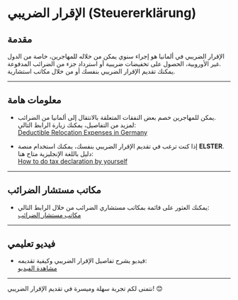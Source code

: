 # الإقرار الضريبي (Steuererklärung)

## مقدمة

الإقرار الضريبي في ألمانيا هو إجراء سنوي يمكن من خلاله للمهاجرين، خاصة من الدول غير الأوروبية، الحصول على تخفيضات ضريبية أو استرداد جزء من الضرائب المدفوعة.  
يمكنك تقديم الإقرار الضريبي بنفسك أو من خلال مكاتب استشارية.

---

## معلومات هامة

- يمكن للمهاجرين خصم بعض النفقات المتعلقة بالانتقال إلى ألمانيا من الضرائب.  
  لمزيد من التفاصيل، يمكنك زيارة الرابط التالي:  
  [Deductible Relocation Expenses in Germany](http://www.scheller-international.com/deductible-relocation-expenses-in-germany/)

- إذا كنت ترغب في تقديم الإقرار الضريبي بنفسك، يمكنك استخدام منصة **ELSTER**.  
  دليل باللغة الإنجليزية متاح هنا:  
  [How to do tax declaration by yourself](https://www.toytowngermany.com/wiki/ELSTER)

---

## مكاتب مستشار الضرائب

- يمكنك العثور على قائمة بمكاتب مستشاري الضرائب من خلال الرابط التالي:  
  [مكاتب مستشار الضرائب](/مكاتب_مستشار_الضرائب_Tax_Advisor "wikilink")

---

## فيديو تعليمي

- فيديو يشرح تفاصيل الإقرار الضريبي وكيفية تقديمه:  
  [مشاهدة الفيديو](https://m.youtube.com/watch?v=d77rJcYrPOw&fbclid=IwAR0xGWtIvn0PBjhnuXi-i1jFMjmMAeyAq7GM86ktJGFLg2VDclLICaVKFzo)

---

نتمنى لكم تجربة سهلة وميسرة في تقديم الإقرار الضريبي! 😊